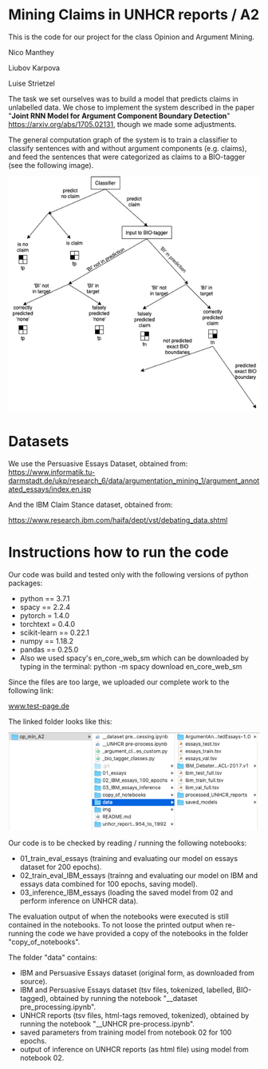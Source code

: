 # Mining Claims in UNHCR reports / A2

This is the code for our project for the class Opinion and Argument Mining.

Nico Manthey <br>

Liubov Karpova <br>

Luise Strietzel <br>

The task we set ourselves was to build a model that predicts claims in unlabelled data. We chose to implement the system described in the paper "<b>Joint RNN Model for Argument Component Boundary Detection</b>" https://arxiv.org/abs/1705.02131, though we made some adjustments.

The general computation graph of the system is to train a classifier to classify sentences with and without argument components (e.g. claims), and feed the sentences that were categorized as claims to a BIO-tagger (see the following image). 

![](img/computation_diagram.png)

# Datasets
We use the Persuasive Essays Dataset, obtained from: 
https://www.informatik.tu-darmstadt.de/ukp/research_6/data/argumentation_mining_1/argument_annotated_essays/index.en.jsp

And the IBM Claim Stance dataset, obtained from:

https://www.research.ibm.com/haifa/dept/vst/debating_data.shtml

# Instructions how to run the code

Our code was build and tested only with the following versions of python packages:
- python == 3.7.1
- spacy == 2.2.4
- pytorch = 1.4.0
- torchtext = 0.4.0
- scikit-learn == 0.22.1
- numpy == 1.18.2
- pandas == 0.25.0
- Also we used spacy's en_core_web_sm which can be downloaded by typing in the terminal: python -m spacy download en_core_web_sm


Since the files are too large, we uploaded our complete work to the following link:

www.test-page.de

The linked folder looks like this:

![](img/img_of_folder_structure.png)

Our code is to be checked by reading / running the following notebooks:
- 01_train_eval_essays  (training and evaluating our model on essays dataset for 200 epochs).
- 02_train_eval_IBM_essays (trainng and evaluating our model on IBM and essays data combined for 100 epochs, saving model).
- 03_inference_IBM_essays (loading the saved model from 02 and perform inference on UNHCR data).

The evaluation output of when the notebooks were executed is still contained in the notebooks. To not loose the printed output when re-running the code we have provided a copy of the notebooks in the folder "copy_of_notebooks".

The folder "data" contains:
- IBM and Persuasive Essays dataset (original form, as downloaded from source).
- IBM and Persuasive Essays dataset (tsv files, tokenized, labelled, BIO-tagged), obtained by running the notebook "__dataset pre_processing.ipynb".
- UNHCR reports (tsv files, html-tags removed, tokenized), obtained by running the notebook "__UNHCR pre-process.ipynb".
- saved parameters from training model from notebook 02 for 100 epochs.
- output of inference on UNHCR reports (as html file) using model from notebook 02.










